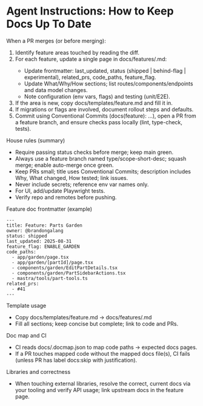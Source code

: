 # Agent Instructions: How to Keep Docs Up To Date

When a PR merges (or before merging):
1) Identify feature areas touched by reading the diff.
2) For each feature, update a single page in docs/features/<feature>.md:
   - Update frontmatter: last_updated, status (shipped | behind-flag | experimental), related_prs, code_paths, feature_flag.
   - Update What/Why/How sections; list routes/components/endpoints and data model changes.
   - Note configuration (env vars, flags) and testing (unit/E2E).
3) If the area is new, copy docs/templates/feature.md and fill it in.
4) If migrations or flags are involved, document rollout steps and defaults.
5) Commit using Conventional Commits (docs(feature): ...), open a PR from a feature branch, and ensure checks pass locally (lint, type-check, tests).

House rules (summary)
- Require passing status checks before merge; keep main green.
- Always use a feature branch named type/scope-short-desc; squash merge; enable auto-merge once green.
- Keep PRs small; title uses Conventional Commits; description includes Why, What changed, How tested; link issues.
- Never include secrets; reference env var names only.
- For UI, add/update Playwright tests.
- Verify repo and remotes before pushing.

Feature doc frontmatter (example)
```
---
title: Feature: Parts Garden
owner: @brandongalang
status: shipped
last_updated: 2025-08-31
feature_flag: ENABLE_GARDEN
code_paths:
  - app/garden/page.tsx
  - app/garden/[partId]/page.tsx
  - components/garden/EditPartDetails.tsx
  - components/garden/PartSidebarActions.tsx
  - mastra/tools/part-tools.ts
related_prs:
  - #41
---
```

Template usage
- Copy docs/templates/feature.md → docs/features/<feature>.md
- Fill all sections; keep concise but complete; link to code and PRs.

Doc map and CI
- CI reads docs/.docmap.json to map code paths → expected docs pages.
- If a PR touches mapped code without the mapped docs file(s), CI fails (unless PR has label docs:skip with justification).

Libraries and correctness
- When touching external libraries, resolve the correct, current docs via your tooling and verify API usage; link upstream docs in the feature page.
